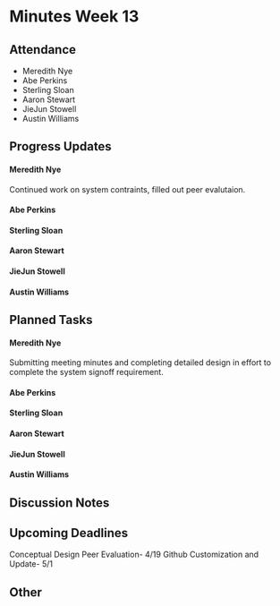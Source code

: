 # Minutes Week 13

## Attendance
   - Meredith Nye
   - Abe Perkins
   - Sterling Sloan
   - Aaron Stewart
   - JieJun Stowell
   - Austin Williams

## Progress Updates
#### Meredith Nye
Continued work on system contraints, filled out peer evalutaion. 
#### Abe Perkins
#### Sterling Sloan
#### Aaron Stewart
#### JieJun Stowell
#### Austin Williams

## Planned Tasks
#### Meredith Nye
Submitting meeting minutes and completing detailed design in effort to complete the system signoff requirement. 
#### Abe Perkins
#### Sterling Sloan
#### Aaron Stewart
#### JieJun Stowell
#### Austin Williams

## Discussion Notes

## Upcoming Deadlines
Conceptual Design Peer Evaluation- 4/19
Github Customization and Update- 5/1

## Other
